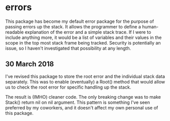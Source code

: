 # errors
This package has become my default error package for the purpose of passing
errors up the stack. It allows the programmer to define a human-readable
explanation of the error and a simple stack trace. If I were to include anything
more, it would be a list of variables and their values in the scope in the top
most stack frame being tracked. Security is potentially an issue, so I haven't
investigated that possibility at any length.

## 30 March 2018
I've revised this package to store the root error and the individual stack data
separately. This was to enable (eventually) a Root() method that would allow us
to check the root error for specific handling up the stack.

The result is (IMHO) cleaner code. The only breaking change was to make Stack()
return nil on nil argument. This pattern is something I've seen preferred by my
coworkers, and it doesn't affect my own personal use of this package. 
